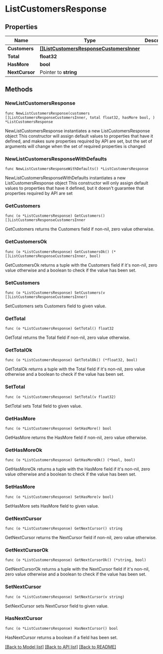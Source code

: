 # ListCustomersResponse

## Properties

Name | Type | Description | Notes
------------ | ------------- | ------------- | -------------
**Customers** | [**[]ListCustomersResponseCustomersInner**](ListCustomersResponseCustomersInner.md) |  | 
**Total** | **float32** |  | 
**HasMore** | **bool** |  | 
**NextCursor** | Pointer to **string** |  | [optional] 

## Methods

### NewListCustomersResponse

`func NewListCustomersResponse(customers []ListCustomersResponseCustomersInner, total float32, hasMore bool, ) *ListCustomersResponse`

NewListCustomersResponse instantiates a new ListCustomersResponse object
This constructor will assign default values to properties that have it defined,
and makes sure properties required by API are set, but the set of arguments
will change when the set of required properties is changed

### NewListCustomersResponseWithDefaults

`func NewListCustomersResponseWithDefaults() *ListCustomersResponse`

NewListCustomersResponseWithDefaults instantiates a new ListCustomersResponse object
This constructor will only assign default values to properties that have it defined,
but it doesn't guarantee that properties required by API are set

### GetCustomers

`func (o *ListCustomersResponse) GetCustomers() []ListCustomersResponseCustomersInner`

GetCustomers returns the Customers field if non-nil, zero value otherwise.

### GetCustomersOk

`func (o *ListCustomersResponse) GetCustomersOk() (*[]ListCustomersResponseCustomersInner, bool)`

GetCustomersOk returns a tuple with the Customers field if it's non-nil, zero value otherwise
and a boolean to check if the value has been set.

### SetCustomers

`func (o *ListCustomersResponse) SetCustomers(v []ListCustomersResponseCustomersInner)`

SetCustomers sets Customers field to given value.


### GetTotal

`func (o *ListCustomersResponse) GetTotal() float32`

GetTotal returns the Total field if non-nil, zero value otherwise.

### GetTotalOk

`func (o *ListCustomersResponse) GetTotalOk() (*float32, bool)`

GetTotalOk returns a tuple with the Total field if it's non-nil, zero value otherwise
and a boolean to check if the value has been set.

### SetTotal

`func (o *ListCustomersResponse) SetTotal(v float32)`

SetTotal sets Total field to given value.


### GetHasMore

`func (o *ListCustomersResponse) GetHasMore() bool`

GetHasMore returns the HasMore field if non-nil, zero value otherwise.

### GetHasMoreOk

`func (o *ListCustomersResponse) GetHasMoreOk() (*bool, bool)`

GetHasMoreOk returns a tuple with the HasMore field if it's non-nil, zero value otherwise
and a boolean to check if the value has been set.

### SetHasMore

`func (o *ListCustomersResponse) SetHasMore(v bool)`

SetHasMore sets HasMore field to given value.


### GetNextCursor

`func (o *ListCustomersResponse) GetNextCursor() string`

GetNextCursor returns the NextCursor field if non-nil, zero value otherwise.

### GetNextCursorOk

`func (o *ListCustomersResponse) GetNextCursorOk() (*string, bool)`

GetNextCursorOk returns a tuple with the NextCursor field if it's non-nil, zero value otherwise
and a boolean to check if the value has been set.

### SetNextCursor

`func (o *ListCustomersResponse) SetNextCursor(v string)`

SetNextCursor sets NextCursor field to given value.

### HasNextCursor

`func (o *ListCustomersResponse) HasNextCursor() bool`

HasNextCursor returns a boolean if a field has been set.


[[Back to Model list]](../README.md#documentation-for-models) [[Back to API list]](../README.md#documentation-for-api-endpoints) [[Back to README]](../README.md)


